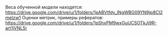 Веса обученной модели находятся: https://drive.google.com/drive/u/1/folders/1pABVtfdy_lNgWBG09YN9jp8CI2meIzw1
Оценки метрик, примеры рефератов:  https://drive.google.com/drive/u/1/folders/1pShxPM9wxGuUCSOTkJj9R-art1jVNL5r
